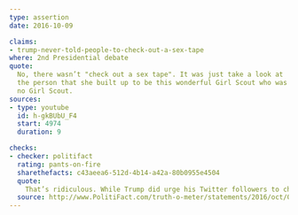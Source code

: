 ```yaml
---
type: assertion
date: 2016-10-09

claims:
- trump-never-told-people-to-check-out-a-sex-tape
where: 2nd Presidential debate
quote:
  No, there wasn’t "check out a sex tape". It was just take a look at
  the person that she built up to be this wonderful Girl Scout who was
  no Girl Scout.
sources:
- type: youtube
  id: h-gkBUbU_F4
  start: 4974
  duration: 9

checks:
- checker: politifact
  rating: pants-on-fire
  sharethefacts: c43aeea6-512d-4b14-a42a-80b0955e4504
  quote:
    That’s ridiculous. While Trump did urge his Twitter followers to check out Machado’s "past," he literally wrote "check out sex tape" in the tweet.
  source: http://www.PolitiFact.com/truth-o-meter/statements/2016/oct/09/donald-trump/trump-early-morning-sex-tape-tweet/
---
```

